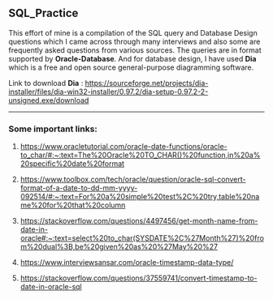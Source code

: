 ## SQL_Practice
This effort of mine is a compilation of the SQL query and Database Design questions which I came across through many interviews and also some are frequently asked questions from various sources. The queries are in format supported by <b>Oracle-Database</b>. And for database design, I have used <b>Dia</b> which is a free and open source general-purpose diagramming software. 

Link to download <b>Dia</b> : https://sourceforge.net/projects/dia-installer/files/dia-win32-installer/0.97.2/dia-setup-0.97.2-2-unsigned.exe/download 

<hr>

### Some important links:

1. https://www.oracletutorial.com/oracle-date-functions/oracle-to_char/#:~:text=The%20Oracle%20TO_CHAR()%20function,in%20a%20specific%20date%20format <br>

2. https://www.toolbox.com/tech/oracle/question/oracle-sql-convert-format-of-a-date-to-dd-mm-yyyy-092514/#:~:text=For%20a%20simple%20test%2C%20try,table%20name%20for%20that%20column <br>

3. https://stackoverflow.com/questions/4497456/get-month-name-from-date-in-oracle#:~:text=select%20to_char(SYSDATE%2C%27Month%27)%20from%20dual%3B,be%20given%20as%20%27May%20%27 <br>

4. https://www.interviewsansar.com/oracle-timestamp-data-type/ <br>

5. https://stackoverflow.com/questions/37559741/convert-timestamp-to-date-in-oracle-sql <br>
